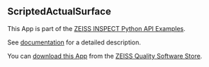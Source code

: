 ## ScriptedActualSurface

This App is part of the [ZEISS INSPECT Python API Examples](https://zeissiqs.github.io/zeiss-inspect-addon-api/2025/python_examples/index.html).

See [documentation](https://github.com/ZEISS/zeiss-inspect-app-examples/blob/main/AppExamples/scripted_actuals/ScriptedActualSurface/doc/Documentation.md) for a detailed description.

You can [download this App](https://software-store.zeiss.com/products/apps/ScriptedActualSurface) from the [ZEISS Quality Software Store](https://software-store.zeiss.com).
